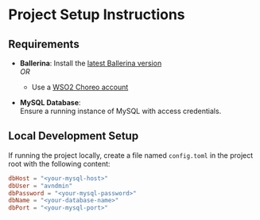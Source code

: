 # Project Setup Instructions

## Requirements

- **Ballerina**: Install the [latest Ballerina version](https://ballerina.io/downloads/)  
  _OR_  
  - Use a [WSO2 Choreo account](https://wso2.com/choreo/)

- **MySQL Database**:  
  Ensure a running instance of MySQL with access credentials.

## Local Development Setup

If running the project locally, create a file named `config.toml` in the project root with the following content:

```toml
dbHost = "<your-mysql-host>"
dbUser = "avndmin"
dbPassword = "<your-mysql-password>"
dbName = "<your-database-name>"
dbPort = "<your-mysql-port>"
